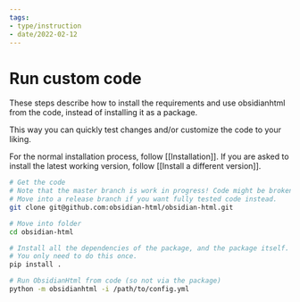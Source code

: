 ```yaml
---
tags:
- type/instruction
- date/2022-02-12
---
```


# Run custom code
These steps describe how to install the requirements and use obsidianhtml from the code, instead of installing it as a package. 

This way you can quickly test changes and/or customize the code to your liking.

For the normal installation process, follow [[Installation]]. If you are asked to install the latest working version, follow [[Install a different version]].

``` bash
# Get the code
# Note that the master branch is work in progress! Code might be broken. 
# Move into a release branch if you want fully tested code instead.
git clone git@github.com:obsidian-html/obsidian-html.git

# Move into folder
cd obsidian-html

# Install all the dependencies of the package, and the package itself.
# You only need to do this once.
pip install .

# Run ObsidianHtml from code (so not via the package)
python -m obsidianhtml -i /path/to/config.yml
```